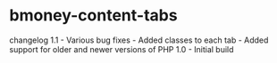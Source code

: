 bmoney-content-tabs
=================

changelog
1.1
	- Various bug fixes
	- Added classes to each tab
	- Added support for older and newer versions of PHP
1.0
	- Initial build